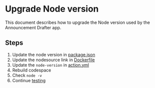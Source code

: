 # Upgrade Node version

This document describes how to upgrade the Node version used by the Announcement Drafter app.

## Steps

1. Update the node version in [package.json](/web-app/package.json)
2. Update the nodesource link in [Dockerfile](/.devcontainer/Dockerfile)
3. Update the `node-version` in [action.yml](/.github/workflows/composite/web-app-build-test/action.yml)
4. Rebuild codespace
5. Check `node -v`
6. Continue [testing](./testing.md)
